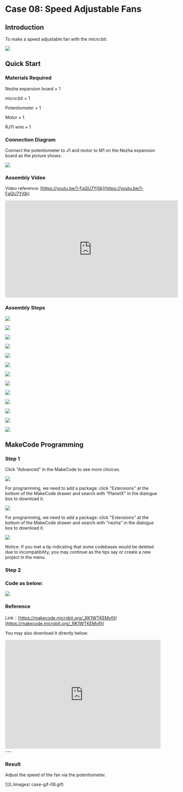 # Case 08: Speed Adjustable Fans

## Introduction
To make a speed adjustable fan with the micro:bit. 

![](./images/case_08_01.png)

## Quick Start


### Materials Required

Nezha expansion board × 1

micro:bit × 1

Potentiometer × 1

Motor × 1

RJ11 wire × 1





### Connection Diagram 

Connect the potentiometer to J1 and motor to M1 on the Nezha expansion board as the picture shows.


![](./images/case_08_03.png)

### Assembly Video

Video reference: [https://youtu.be/1-FaQU7Yj0k](https://youtu.be/1-FaQU7Yj0k)


<iframe width="560" height="315" src="https://www.youtube.com/embed/1-FaQU7Yj0k" frameborder="0" allow="accelerometer; autoplay; clipboard-write; encrypted-media; gyroscope; picture-in-picture" allowfullscreen></iframe>

### Assembly Steps


![](./images/case_step_08_01.png)

![](./images/case_step_08_02.png)

![](./images/case_step_08_03.png)

![](./images/case_step_08_04.png)

![](./images/case_step_08_05.png)

![](./images/case_step_08_06.png)

![](./images/case_step_08_07.png)

![](./images/case_step_08_08.png)

![](./images/case_step_08_09.png)

![](./images/case_step_08_10.png)

![](./images/case_step_08_11.png)

![](./images/case_step_08_12.png)

![](./images/case_step_08_13.png)




## MakeCode Programming




### Step 1

Click "Advanced" in the MakeCode to see more choices.

![](./images/case_01_10.png)

For programming, we need to add a package: click "Extensions" at the bottom of the MakeCode drawer and search with "PlanetX" in the dialogue box to download it. 

![](./images/case_01_11.png)

For programming, we need to add a package: click "Extensions" at the bottom of the MakeCode drawer and search with "nezha" in the dialogue box to download it. 

![](./images/case_03_09.png)

Notice: If you met a tip indicating that some codebases would be deleted due to incompatibility, you may continue as the tips say or create a new project in the menu. 

### Step 2

### Code as below:

![](./images/case_08_10.png)


### Reference
Link：[https://makecode.microbit.org/_RK1WTKEMyfit](https://makecode.microbit.org/_RK1WTKEMyfit)

You may also download it directly below:

<div style="position:relative;height:0;padding-bottom:70%;overflow:hidden;"><iframe style="position:absolute;top:0;left:0;width:100%;height:100%;" src="https://makecode.microbit.org/#pub:_RK1WTKEMyfit" frameborder="0" sandbox="allow-popups allow-forms allow-scripts allow-same-origin"></iframe></div>  
---

### Result
Adjust the speed of the fan via the potentiometer. 


![](./images/ case-gif-08.gif)

